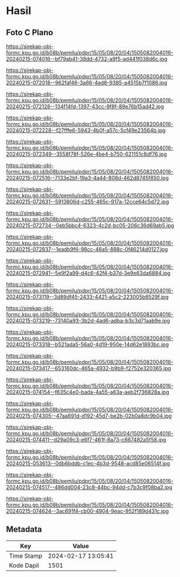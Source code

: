 # Hasil

## Foto C Plano

https://sirekap-obj-formc.kpu.go.id/b08b/pemilu/pdpr/15/05/08/20/04/1505082004016-20240215-074016--bf79ab41-38dd-4732-a9f5-ad441f038d6c.jpg

https://sirekap-obj-formc.kpu.go.id/b08b/pemilu/pdpr/15/05/08/20/04/1505082004016-20240215-072018--962faf46-3a66-4ad8-9385-a4515b7f1086.jpg

https://sirekap-obj-formc.kpu.go.id/b08b/pemilu/pdpr/15/05/08/20/04/1505082004016-20240215-072128--134f14fd-1397-43cc-9f8f-89e76b15ad42.jpg

https://sirekap-obj-formc.kpu.go.id/b08b/pemilu/pdpr/15/05/08/20/04/1505082004016-20240215-072228--f27fffe6-5943-4b0f-a57c-5cf49e23564b.jpg

https://sirekap-obj-formc.kpu.go.id/b08b/pemilu/pdpr/15/05/08/20/04/1505082004016-20240215-072349--3558f78f-526e-4be4-b750-621151c8df76.jpg

https://sirekap-obj-formc.kpu.go.id/b08b/pemilu/pdpr/15/05/08/20/04/1505082004016-20240215-072516--7133e2bf-19a3-4a44-808d-462d8745f850.jpg

https://sirekap-obj-formc.kpu.go.id/b08b/pemilu/pdpr/15/05/08/20/04/1505082004016-20240215-072631--5913806d-c255-465c-917a-12cce64c5d72.jpg

https://sirekap-obj-formc.kpu.go.id/b08b/pemilu/pdpr/15/05/08/20/04/1505082004016-20240215-072734--0eb5bbc4-6323-4c2d-bc05-206c36d69ab5.jpg

https://sirekap-obj-formc.kpu.go.id/b08b/pemilu/pdpr/15/05/08/20/04/1505082004016-20240215-072837--1eadb9f6-98cc-46a5-888c-0f46214d0127.jpg

https://sirekap-obj-formc.kpu.go.id/b08b/pemilu/pdpr/15/05/08/20/04/1505082004016-20240215-072941--5e9f2a99-d4c6-42f4-b37d-3e9e63da6884.jpg

https://sirekap-obj-formc.kpu.go.id/b08b/pemilu/pdpr/15/05/08/20/04/1505082004016-20240215-073119--3d89df45-2433-4421-a5c2-223005b8529f.jpg

https://sirekap-obj-formc.kpu.go.id/b08b/pemilu/pdpr/15/05/08/20/04/1505082004016-20240215-073219--73140a93-3b2d-4ad6-adba-b3c3d71aab9e.jpg

https://sirekap-obj-formc.kpu.go.id/b08b/pemilu/pdpr/15/05/08/20/04/1505082004016-20240215-073318--b521ada5-56a0-4d19-950e-14d62e1893bc.jpg

https://sirekap-obj-formc.kpu.go.id/b08b/pemilu/pdpr/15/05/08/20/04/1505082004016-20240215-073417--653160dc-465a-4932-b9b9-f2752e320365.jpg

https://sirekap-obj-formc.kpu.go.id/b08b/pemilu/pdpr/15/05/08/20/04/1505082004016-20240215-074154--f635c4e0-bada-4a55-a63a-aeb2f736828a.jpg

https://sirekap-obj-formc.kpu.go.id/b08b/pemilu/pdpr/15/05/08/20/04/1505082004016-20240215-074305--47aa691d-d192-45d7-be2b-02b0a8dc9b04.jpg

https://sirekap-obj-formc.kpu.go.id/b08b/pemilu/pdpr/15/05/08/20/04/1505082004016-20240215-074411--d29a09c3-e6f7-461f-8a73-c667482a5f58.jpg

https://sirekap-obj-formc.kpu.go.id/b08b/pemilu/pdpr/15/05/08/20/04/1505082004016-20240215-053613--0db6bddb-c1ec-4b3d-9548-acd85e06514f.jpg

https://sirekap-obj-formc.kpu.go.id/b08b/pemilu/pdpr/15/05/08/20/04/1505082004016-20240215-074517--486dd004-23c8-44bc-94dd-c7b3c9f08ba2.jpg

https://sirekap-obj-formc.kpu.go.id/b08b/pemilu/pdpr/15/05/08/20/04/1505082004016-20240215-074624--3ac691f4-cb00-4904-9eac-952f189d431c.jpg


## Metadata

| Key        | Value               |
| ---------- | ------------------- |
| Time Stamp | 2024-02-17 13:05:41 |
| Kode Dapil | 1501                |



